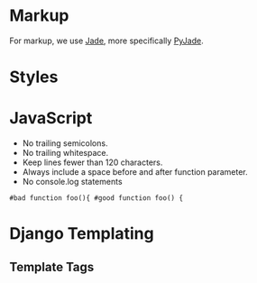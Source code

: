 # Markup 
For markup, we use [Jade](http://jade-lang.com/), more specifically [PyJade](https://github.com/syrusakbary/pyjade).

# Styles
# JavaScript
* No trailing semicolons.
* No trailing whitespace.
* Keep lines fewer than 120 characters.
* Always include a space before and after function parameter.
* No console.log statements

`#bad
function foo(){
#good
function foo() {`


# Django Templating
## Template Tags